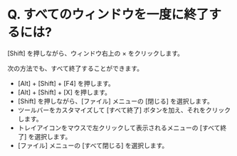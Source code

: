 # Q. すべてのウィンドウを一度に終了するには?

\[Shift\] を押しながら、ウィンドウ右上の × をクリックします。

次の方法でも、すべて終了することができます。

- \[Alt\] + \[Shift\] + \[F4\] を押します。
- \[Alt\] + \[Shift\] + \[X\] を押します。
- \[Shift\] を押しながら、\[ファイル\] メニューの \[閉じる\] を選択します。
- ツールバーをカスタマイズして \[すべて終了\] ボタンを加え、それをクリックします。
- トレイアイコンをマウスで左クリックして表示されるメニューの \[すべて終了\] を選択します。
- \[ファイル\] メニューの \[すべて閉じる\] を選択します。

